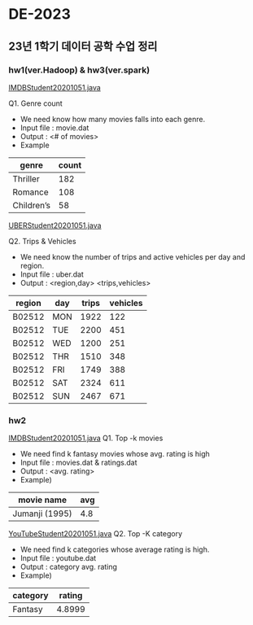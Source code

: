 # DE-2023
## 23년 1학기 데이터 공학 수업 정리

### hw1(ver.Hadoop) & hw3(ver.spark)
[IMDBStudent20201051.java](https://github.com/ryu-hyesu/DE-2023/blob/main/HW1/IMDBStudent20201051.java)

Q1. Genre count
+ We need know how many movies falls into each genre.
+ Input file : movie.dat
+ Output : <Genre> <# of movies>
+ Example
 
|genre|count|
|--|--|
|Thriller|182|
|Romance|108|
|Children’s|58|
 
[UBERStudent20201051.java](https://github.com/ryu-hyesu/DE-2023/blob/main/HW1/UBERStudent20201051.java)
 
Q2. Trips & Vehicles
+ We need know the number of trips and active vehicles per day and region.
+ Input file : uber.dat
+ Output : <region,day> <trips,vehicles>

|region|day|trips|vehicles|
|--|--|--|--|
|B02512|MON|1922|122|
|B02512|TUE|2200|451|
|B02512|WED|1200|251|
|B02512|THR|1510|348|
|B02512|FRI|1749|388|
|B02512|SAT|2324|611|
|B02512|SUN|2467|671|
 
### hw2
 
[IMDBStudent20201051.java](https://github.com/ryu-hyesu/DE-2023/blob/main/HW2/IMDBStudent20201051.java)
Q1. Top -k movies
+ We need find k fantasy movies whose avg. rating is high
+ Input file : movies.dat & ratings.dat
+ Output : <movie name> <avg. rating>
+ Example)

|movie name|avg|
|--|--|
|Jumanji (1995)|4.8|


[YouTubeStudent20201051.java](https://github.com/ryu-hyesu/DE-2023/blob/main/HW2/YouTubeStudent20201051.java)
Q2. Top -K category
+ We need find k categories whose average rating is high.
+ Input file : youtube.dat
+ Output : category avg. rating
+ Example)

|category|rating|
|--|--|
|Fantasy|4.8999|
